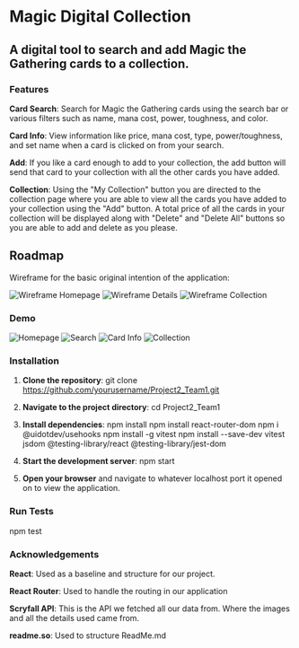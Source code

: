 # Magic Digital Collection

## A digital tool to search and add Magic the Gathering cards to a collection.

### Features

**Card Search**: Search for Magic the Gathering cards using the search bar or various filters such as name, mana cost, power, toughness, and color.

**Card Info**: View information like price, mana cost, type, power/toughness, and set name when a card is clicked on from your search. 

**Add**: If you like a card enough to add to your collection, the add button will send that card to your collection with all the other cards you have added.

**Collection**: Using the "My Collection" button you are directed to the collection page where you are able to view all the cards you have added to your collection using the "Add" button. A total price of all the cards in your collection will be displayed along with "Delete" and "Delete All" buttons so you are able to add and delete as you please.

## Roadmap

Wireframe for the basic original intention of the application:

![Wireframe Homepage](/public/images/magichomewireframe.png)
![Wireframe Details](/public/images/cardinfowireframe.png)
![Wireframe Collection](/public/images/cardcollectionwireframe.png)

### Demo

![Homepage](/public/images/magichome.png)
![Search](/public/images/magicsearch.png)
![Card Info](/public/images/magiccardinfo.png)
![Collection](/public/images/magiccollection.png)

### Installation

1. **Clone the repository**:
   git clone https://github.com/yourusername/Project2_Team1.git

2. **Navigate to the project directory**:
   cd Project2_Team1

3. **Install dependencies**:
   npm install
   npm install react-router-dom
   npm i @uidotdev/usehooks
   npm install -g vitest
   npm install --save-dev vitest jsdom @testing-library/react @testing-library/jest-dom


4. **Start the development server**:
   npm start

5. **Open your browser** and navigate to whatever localhost port it opened on to view the application.

### Run Tests

npm test

### Acknowledgements

**React**: Used as a baseline and structure for our project.

**React Router**: Used to handle the routing in our application

**Scryfall API**: This is the API we fetched all our data from. Where the images and all the details used came from.

**readme.so**: Used to structure ReadMe.md